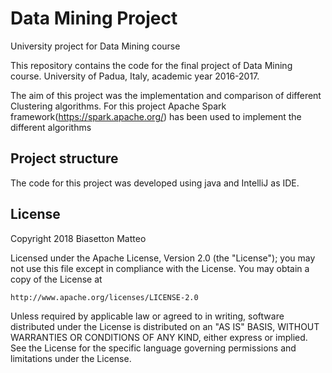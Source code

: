 # Data Mining Project
University project for Data Mining course

This repository contains the code for the final project of Data Mining course. University of Padua, Italy, academic year 2016-2017.

The aim of this project was the implementation and comparison of different Clustering algorithms.
For this project Apache Spark framework(https://spark.apache.org/) has been used to implement the different algorithms

## Project structure ##
The code for this project was developed using java and IntelliJ as IDE.

## License ##
Copyright 2018 Biasetton Matteo

Licensed under the Apache License, Version 2.0 (the "License");
you may not use this file except in compliance with the License.
You may obtain a copy of the License at

    http://www.apache.org/licenses/LICENSE-2.0

Unless required by applicable law or agreed to in writing, software
distributed under the License is distributed on an "AS IS" BASIS,
WITHOUT WARRANTIES OR CONDITIONS OF ANY KIND, either express or implied.
See the License for the specific language governing permissions and
limitations under the License.
